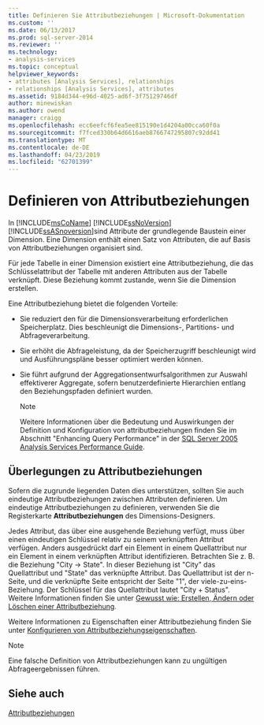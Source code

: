 ```yaml
---
title: Definieren Sie Attributbeziehungen | Microsoft-Dokumentation
ms.custom: ''
ms.date: 06/13/2017
ms.prod: sql-server-2014
ms.reviewer: ''
ms.technology:
- analysis-services
ms.topic: conceptual
helpviewer_keywords:
- attributes [Analysis Services], relationships
- relationships [Analysis Services], attributes
ms.assetid: 9184d344-e96d-4025-ad6f-3f75129746df
author: minewiskan
ms.author: owend
manager: craigg
ms.openlocfilehash: ecc6eefcf6fea5ee815190e1d4204a00cca60f0a
ms.sourcegitcommit: f7fced330b64d6616aeb8766747295807c92dd41
ms.translationtype: MT
ms.contentlocale: de-DE
ms.lasthandoff: 04/23/2019
ms.locfileid: "62701399"
---
```

# <a name="define-attribute-relationships"></a>Definieren von Attributbeziehungen
  In [!INCLUDE[msCoName](../../includes/msconame-md.md)] [!INCLUDE[ssNoVersion](../../includes/ssnoversion-md.md)] [!INCLUDE[ssASnoversion](../../includes/ssasnoversion-md.md)]sind Attribute der grundlegende Baustein einer Dimension. Eine Dimension enthält einen Satz von Attributen, die auf Basis von Attributbeziehungen organisiert sind.  
  
 Für jede Tabelle in einer Dimension existiert eine Attributbeziehung, die das Schlüsselattribut der Tabelle mit anderen Attributen aus der Tabelle verknüpft. Diese Beziehung kommt zustande, wenn Sie die Dimension erstellen.  
  
 Eine Attributbeziehung bietet die folgenden Vorteile:  
  
-   Sie reduziert den für die Dimensionsverarbeitung erforderlichen Speicherplatz. Dies beschleunigt die Dimensions-, Partitions- und Abfrageverarbeitung.  
  
-   Sie erhöht die Abfrageleistung, da der Speicherzugriff beschleunigt wird und Ausführungspläne besser optimiert werden können.  
  
-   Sie führt aufgrund der Aggregationsentwurfsalgorithmen zur Auswahl effektiverer Aggregate, sofern benutzerdefinierte Hierarchien entlang den Beziehungspfaden definiert wurden.  
  
    > [!NOTE]  
    >  Weitere Informationen über die Bedeutung und Auswirkungen der Definition und Konfiguration von attributbeziehungen finden Sie im Abschnitt "Enhancing Query Performance" in der [SQL Server 2005 Analysis Services Performance Guide](https://docsbay.net/Microsoft-SQL-Server-2005-Analysis-Services-Performance-Guide).  
  
## <a name="attribute-relationship-considerations"></a>Überlegungen zu Attributbeziehungen  
 Sofern die zugrunde liegenden Daten dies unterstützen, sollten Sie auch eindeutige Attributbeziehungen zwischen Attributen definieren. Um eindeutige Attributbeziehungen zu definieren, verwenden Sie die Registerkarte **Attributbeziehungen** des Dimensions-Designers.  
  
 Jedes Attribut, das über eine ausgehende Beziehung verfügt, muss über einen eindeutigen Schlüssel relativ zu seinem verknüpften Attribut verfügen. Anders ausgedrückt darf ein Element in einem Quellattribut nur ein Element in einem verknüpften Attribut identifizieren. Betrachten Sie z. B. die Beziehung "City -> State". In dieser Beziehung ist "City" das Quellattribut und "State" das verknüpfte Attribut. Das Quellattribut ist der n-Seite, und die verknüpfte Seite entspricht der Seite "1", der viele-zu-eins-Beziehung. Der Schlüssel für das Quellattribut lautet "City + Status". Weitere Informationen finden Sie unter [Gewusst wie: Erstellen, Ändern oder Löschen einer Attributbeziehung](attribute-relationships-create-modify-or-delete-relationship.md).  
  
 Weitere Informationen zu Eigenschaften einer Attributbeziehung finden Sie unter [Konfigurieren von Attributbeziehungseigenschaften](attribute-relationships-configure-attribute-properties.md).  
  
> [!NOTE]  
>  Eine falsche Definition von Attributbeziehungen kann zu ungültigen Abfrageergebnissen führen.  
  
## <a name="see-also"></a>Siehe auch  
 [Attributbeziehungen](../multidimensional-models-olap-logical-dimension-objects/attribute-relationships.md)  
  
  
